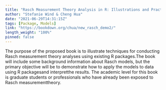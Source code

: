 ```yaml
---
title: "Rasch Measurement Theory Analysis in R: Illustrations and Practical Guidance for Researchers and Practitioners"
author: "Stefanie Wind & Cheng Hua"
date: "2021-06-29T14:31:15Z"
tags: [Package, Models]
link: "https://bookdown.org/chua/new_rasch_demo2/"
length_weight: "100%"
pinned: false
---
```


The purpose of the proposed book is to illustrate techniques for conducting Rasch measurement theory analyses using existing R packages.The book will include some background information about Rasch models, but the primary objective will be to demonstrate how to apply the models to data using R packagesand interpretthe results. The academic level for this book is graduate students or professionals who have already been exposed to Rasch measurementtheory.
